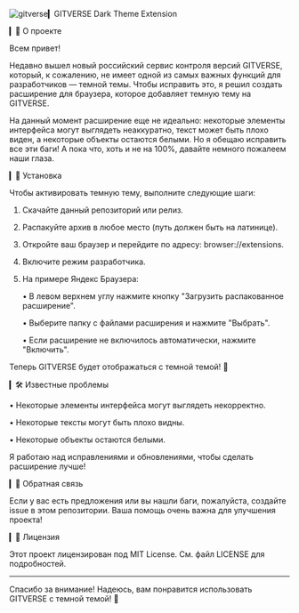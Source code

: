 ![gitverse](https://github.com/user-attachments/assets/894153f8-576e-4adb-97a8-e35099089f5c)▎GITVERSE Dark Theme Extension



▎🌟 О проекте

Всем привет! 

Недавно вышел новый российский сервис контроля версий GITVERSE, который, к сожалению, не имеет одной из самых важных функций для разработчиков — темной темы. Чтобы исправить это, я решил создать расширение для браузера, которое добавляет темную тему на GITVERSE.

На данный момент расширение еще не идеально: некоторые элементы интерфейса могут выглядеть неаккуратно, текст может быть плохо виден, а некоторые объекты остаются белыми. Но я обещаю исправить все эти баги! А пока что, хоть и не на 100%, давайте немного пожалеем наши глаза.

▎🚀 Установка

Чтобы активировать темную тему, выполните следующие шаги:

1. Скачайте данный репозиторий или релиз.

2. Распакуйте архив в любое место (путь должен быть на латинице).

3. Откройте ваш браузер и перейдите по адресу: browser://extensions.

4. Включите режим разработчика.

5. На примере Яндекс Браузера:

   • В левом верхнем углу нажмите кнопку "Загрузить распакованное расширение".

   • Выберите папку с файлами расширения и нажмите "Выбрать".

   • Если расширение не включилось автоматически, нажмите "Включить".

Теперь GITVERSE будет отображаться с темной темой! 🎉

▎🛠️ Известные проблемы

• Некоторые элементы интерфейса могут выглядеть некорректно.

• Некоторые тексты могут быть плохо видны.

• Некоторые объекты остаются белыми.

Я работаю над исправлениями и обновлениями, чтобы сделать расширение лучше!

▎💬 Обратная связь

Если у вас есть предложения или вы нашли баги, пожалуйста, создайте issue в этом репозитории. Ваша помощь очень важна для улучшения проекта!

▎📄 Лицензия

Этот проект лицензирован под MIT License. См. файл LICENSE для подробностей.

---

Спасибо за внимание! Надеюсь, вам понравится использовать GITVERSE с темной темой! 🌙
